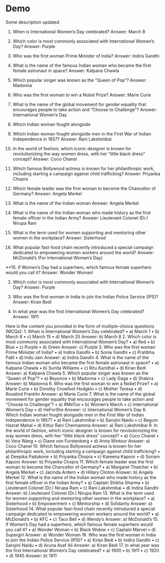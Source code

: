 # Demo

Some description updated
1. When is International Women’s Day celebrated?
Answer: March 8

2. Which color is most commonly associated with International Women’s Day?
Answer: Purple

3. Who was the first woman Prime Minister of India?
Answer: Indira Gandhi

4. What is the name of the famous Indian woman who became the first female astronaut in space?
Answer: Kalpana Chawla

5. Which popular singer was known as the “Queen of Pop”?
Answer: Madonna

6. Who was the first woman to win a Nobel Prize?
Answer: Marie Curie

7. What is the name of the global movement for gender equality that encourages people to take action and “Choose to Challenge”?
Answer: International Women’s Day

8. Which Indian woman fought alongside 

8. Which Indian woman fought alongside men in the First War of Indian Independence in 1857?
Answer: Rani Lakshmibai

9. In the world of fashion, which iconic designer is known for revolutionizing the way women dress, with her “little black dress” concept?
Answer: Coco Chanel

10. Which famous Bollywood actress is known for her philanthropic work, including starting a campaign against child trafficking?
Answer: Priyanka Chopra

11. Which female leader was the first woman to become the Chancellor of Germany?
Answer: Angela Merkel

12. What is the name of the Indian woman
Answer: Angela Merkel

12. What is the name of the Indian woman who made history as the first female officer in the Indian Army?
Answer: Lieutenant Colonel (Dr.) Nirupa Ram

13. What is the term used for women supporting and mentoring other women in the workplace?
Answer: Sisterhood

14. What popular fast-food chain recently introduced a special campaign dedicated to empowering women workers around the world?
Answer: McDonald’s (For International Women’s Day)

**15. If Women’s Day had a superhero, which famous female superhero would you call it?
Answer: Wonder Woman!




2. Which color is most commonly associated with International Women’s Day?
Answer: Purple


11. Who was the first woman in India to join the Indian Police Service (IPS)?
Answer: Kiran Bedi


11. In what year was the first International Women’s Day celebrated?
Answer: 1911









Here is the content you provided in the form of multiple-choice questions (MCQs):
	1.	When is International Women’s Day celebrated?
	•	a) March 1
	•	b) March 8
	•	c) March 15
	•	d) March 25
Answer: b) March 8
	2.	Which color is most commonly associated with International Women’s Day?
	•	a) Red
	•	b) Blue
	•	c) Purple
	•	d) Green
Answer: c) Purple
	3.	Who was the first woman Prime Minister of India?
	•	a) Indira Gandhi
	•	b) Sonia Gandhi
	•	c) Pratibha Patil
	•	d) Indu Jain
Answer: a) Indira Gandhi
	4.	What is the name of the famous Indian woman who became the first female astronaut in space?
	•	a) Kalpana Chawla
	•	b) Sunita Williams
	•	c) Ritu Karidhal
	•	d) Kiran Bedi
Answer: a) Kalpana Chawla
	5.	Which popular singer was known as the “Queen of Pop”?
	•	a) Beyonce
	•	b) Madonna
	•	c) Lady Gaga
	•	d) Shakira
Answer: b) Madonna
	6.	Who was the first woman to win a Nobel Prize?
	•	a) Marie Curie
	•	b) Dorothy Crowfoot Hodgkin
	•	c) Mother Teresa
	•	d) Rosalind Franklin
Answer: a) Marie Curie
	7.	What is the name of the global movement for gender equality that encourages people to take action and “Choose to Challenge”?
	•	a) #MeToo
	•	b) Women’s March
	•	c) International Women’s Day
	•	d) HeForShe
Answer: c) International Women’s Day
	8.	Which Indian woman fought alongside men in the First War of Indian Independence in 1857?
	•	a) Rani Lakshmibai
	•	b) Sarojini Naidu
	•	c) Begum Hazrat Mahal
	•	d) Kittur Rani Chennamma
Answer: a) Rani Lakshmibai
	9.	In the world of fashion, which iconic designer is known for revolutionizing the way women dress, with her “little black dress” concept?
	•	a) Coco Chanel
	•	b) Vera Wang
	•	c) Diane von Furstenberg
	•	d) Anna Wintour
Answer: a) Coco Chanel
	10.	Which famous Bollywood actress is known for her philanthropic work, including starting a campaign against child trafficking?
	•	a) Deepika Padukone
	•	b) Priyanka Chopra
	•	c) Kareena Kapoor
	•	d) Sonam Kapoor
Answer: b) Priyanka Chopra
	11.	Which female leader was the first woman to become the Chancellor of Germany?
	•	a) Margaret Thatcher
	•	b) Angela Merkel
	•	c) Jacinda Ardern
	•	d) Hillary Clinton
Answer: b) Angela Merkel
	12.	What is the name of the Indian woman who made history as the first female officer in the Indian Army?
	•	a) Captain Shikha Sharma
	•	b) Lieutenant Colonel (Dr.) Nirupa Ram
	•	c) Rani Lakshmibai
	•	d) Indira Gandhi
Answer: b) Lieutenant Colonel (Dr.) Nirupa Ram
	13.	What is the term used for women supporting and mentoring other women in the workplace?
	•	a) Sisterhood
	•	b) Empowerment
	•	c) Mentorship
	•	d) Solidarity
Answer: a) Sisterhood
	14.	What popular fast-food chain recently introduced a special campaign dedicated to empowering women workers around the world?
	•	a) McDonald’s
	•	b) KFC
	•	c) Taco Bell
	•	d) Wendy’s
Answer: a) McDonald’s
	15.	If Women’s Day had a superhero, which famous female superhero would you call it?
	•	a) Wonder Woman
	•	b) Black Widow
	•	c) Captain Marvel
	•	d) Supergirl
Answer: a) Wonder Woman
	16.	Who was the first woman in India to join the Indian Police Service (IPS)?
	•	a) Kiran Bedi
	•	b) Indira Gandhi
	•	c) Sarojini Naidu
	•	d) Aruna Asaf Ali
Answer: a) Kiran Bedi
	17.	In what year was the first International Women’s Day celebrated?
	•	a) 1900
	•	b) 1911
	•	c) 1920
	•	d) 1945
Answer: b) 1911
